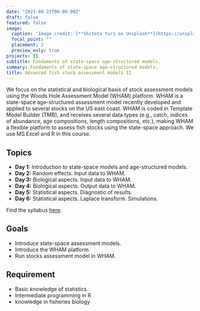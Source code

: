 ```yaml
---
date: "2023-08-23T00:00:00Z"
draft: false
featured: false
image:
  caption: 'Image credit: [**Shitota Yuri on Unsplash**](https://unsplash.com/photos/p0hDztR46cw)'
  focal_point: ""
  placement: 2
  preview_only: true
projects: []
subtitle: Fundaments of state-space age-structured models.
summary: Fundaments of state-space age-structured models.
title: Advanced fish stock assessment models II
---
```


We focus on the statistical and biological basis of stock assessment models using the Woods Hole Assessment Model (WHAM) platform. WHAM is a state-space age-structured assessment model recently developed and applied to several stocks on the US east coast. WHAM is coded in Template Model Builder (TMB), and receives several data types (e.g., catch, indices of abundance, age compositions, length compositions, etc.), making WHAM a flexible platform to assess fish stocks using the state-space approach. We use MS Excel and R in this course.

## Topics 

- **Day 1:** Introduction to state-space models and age-structured models.
- **Day 2:** Random effects. Input data to WHAM.
- **Day 3:** Biological aspects. Input data to WHAM.
- **Day 4:** Biological aspects. Output data to WHAM.
- **Day 5:** Statistical aspects. Diagnostic of results.
- **Day 6:** Statistical aspects. Laplace transform. Simulations.

Find the syllabus [here](https://cousteau-group.com/cursos/modelos_avanzados_evaluacion_ii/).

## Goals

- Introduce state-space assessment models.
- Introduce the WHAM platform.
- Run stocks assessment model in WHAM.

## Requirement

* Basic knowledge of statistics
* Intermediate programming in R
* knowledge in fisheries biology
